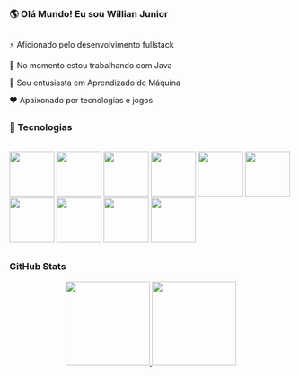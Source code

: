 ### 🌎 Olá Mundo! Eu sou Willian Junior

##

⚡ Aficionado pelo desenvolvimento fullstack

🎯 No momento estou trabalhando com Java

🤖 Sou entusiasta em Aprendizado de Máquina

❤️ Apaixonado por tecnologias e jogos

##

### 🚀 Tecnologias

<div style="display: inline_block"> <br>
  <img height="80" width="80" src="https://cdn.jsdelivr.net/gh/devicons/devicon/icons/java/java-original-wordmark.svg" />
  <img height="80" width="80" src="https://cdn.jsdelivr.net/gh/devicons/devicon/icons/javascript/javascript-original.svg" />
  <img height="80" width="80" src="https://cdn.jsdelivr.net/gh/devicons/devicon/icons/python/python-original-wordmark.svg" />
  <img height="80" width="80" src="https://cdn.jsdelivr.net/gh/devicons/devicon/icons/html5/html5-plain-wordmark.svg" />
  <img height="80" width="80" src="https://cdn.jsdelivr.net/gh/devicons/devicon/icons/css3/css3-plain-wordmark.svg" />
  <img height="80" width="80" src="https://cdn.jsdelivr.net/gh/devicons/devicon/icons/git/git-original.svg" />
  <img height="80" width="80" src="https://cdn.jsdelivr.net/gh/devicons/devicon/icons/jupyter/jupyter-original-wordmark.svg" />
  <img height="80" width="80" src="https://cdn.jsdelivr.net/gh/devicons/devicon/icons/mysql/mysql-original-wordmark.svg" />
  <img height="80" width="80" src="https://cdn.jsdelivr.net/gh/devicons/devicon/icons/postgresql/postgresql-original-wordmark.svg" />
  <img height="80" width="80" src="https://cdn.jsdelivr.net/gh/devicons/devicon/icons/spring/spring-original-wordmark.svg" />
</div>

##

### GitHub Stats

<div align="center">
  <a href="https://github.com/WillJR183">
    <img height="150em" src="https://github-readme-stats.vercel.app/api?username=WillJR183&show_icons=true&theme=highcontrast&hide_title=true" />
    <img height="150em" src="https://github-readme-stats.vercel.app/api/top-langs/?username=WillJR183&theme=highcontrast&langs_count=6&layout=compact" />
  </a>
</div>
